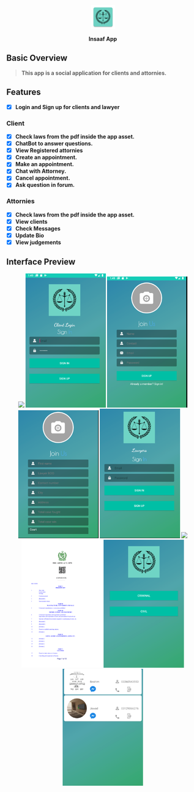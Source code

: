 <p align="center"><img width=12.5% src="https://github.com/jawad12345A/insaaf_app/blob/master/Preview/icon.png?raw=true"></p>
<p align="center" text> <b>Insaaf App</p>


## Basic Overview

> This app is a social application for clients and attornies.

## Features

- [x] Login and Sign up for clients and lawyer
### Client
- [x] Check laws from the pdf inside the app asset.
- [x] ChatBot to answer questions.
- [x] View Registered attornies
- [x] Create an appointment.
- [x] Make an appointment.
- [x] Chat with Attorney.
- [x] Cancel appointment.
- [x] Ask question in forum.
### Attornies
- [x] Check laws from the pdf inside the app asset.
- [x] View clients
- [x] Check Messages
- [x] Update Bio
- [x] View judgements

## Interface Preview 

<p align="center">
    <img src="https://github.com/jawad12345A/insaaf_app/blob/master/Preview/client_lawyer_landing.png?raw=true" width="210"/>
  <img src="https://github.com/jawad12345A/insaaf_app/blob/master/Preview/client_login.png?raw=true" width="210"/>
  <img src="https://github.com/jawad12345A/insaaf_app/blob/master/Preview/client_registration.png?raw=true" width="210"/>
  <img src="https://github.com/jawad12345A/insaaf_app/blob/master/Preview/lawyers_registration.png?raw=true" width="210"/>
  <img src="https://github.com/jawad12345A/insaaf_app/blob/master/Preview/lawyers_login.png?raw=true" width="210"/>
    <img src="https://github.com/jawad12345A/insaaf_app/blob/master/Preview/client_dashboard.png?raw=true" width="210"/>
    <img src="https://github.com/jawad12345A/insaaf_app/blob/master/Preview/laws_pdf.png?raw=true" width="210"/>
    <img src="https://github.com/jawad12345A/insaaf_app/blob/master/Preview/client_laws.png?raw=true" width="210"/>
      <img src="https://github.com/jawad12345A/insaaf_app/blob/master/Preview/lawyers_list.png?raw=true" width="210"/>




</p>


